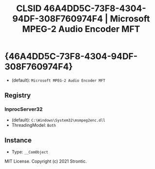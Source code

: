 ﻿---
title: "CLSID 46A4DD5C-73F8-4304-94DF-308F760974F4 | Microsoft MPEG-2 Audio Encoder MFT"
excerpt: What is COM-Object CLSID 46A4DD5C-73F8-4304-94DF-308F760974F4?
---

# {46A4DD5C-73F8-4304-94DF-308F760974F4}

* (default): `Microsoft MPEG-2 Audio Encoder MFT`

## Registry


### InprocServer32

* (default): `C:\Windows\System32\msmpeg2enc.dll`
* ThreadingModel: `Both`

## Instance

* Type: `__ComObject`

MIT License. Copyright (c) 2021 Strontic.


